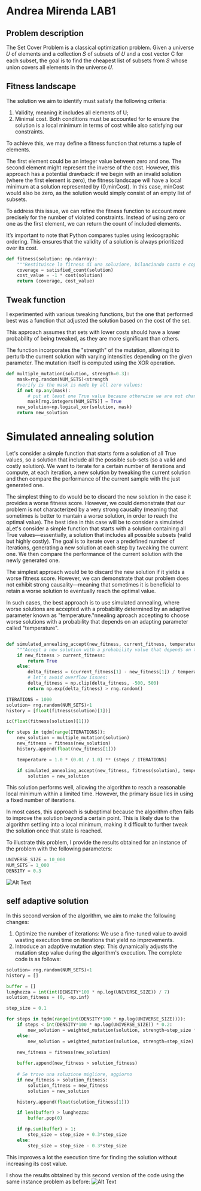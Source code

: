 # Andrea Mirenda LAB1

## Problem description
The Set Cover Problem is a classical optimization problem. Given a universe 𝑈 of elements and a collection 𝑆 of subsets of 𝑈 and a cost vector C for each subset, the goal is to find the cheapest list of subsets from 𝑆 whose union covers all elements in the universe 𝑈.

## Fitness landscape
The solution we aim to identify must satisfy the following criteria:

1. Validity, meaning it includes all elements of U;
2. Minimal cost.
Both conditions must be accounted for to ensure the solution is a local minimum in terms of cost while also satisfying our constraints.

To achieve this, we may define a fitness function that returns a tuple of elements.

The first element could be an integer value between zero and one.
The second element might represent the inverse of the cost.
However, this approach has a potential drawback: if we begin with an invalid solution (where the first element is zero), the fitness landscape will have a local minimum at a solution represented by (0,minCost). In this case, minCost would also be zero, as the solution would simply consist of an empty list of subsets.

To address this issue, we can refine the fitness function to account more precisely for the number of violated constraints. Instead of using zero or one as the first element, we can return the count of included elements.

It’s important to note that Python compares tuples using lexicographic ordering. This ensures that the validity of a solution is always prioritized over its cost. 


```python
def fitness(solution: np.ndarray):
    """Restituisce la fitness di una soluzione, bilanciando costo e copertura."""    
    coverage = satisfied_count(solution)
    cost_value = -1 * cost(solution)
    return (coverage, cost_value)
```

## Tweak function

I experimented with various tweaking functions, but the one that performed best was a function that adjusted the solution based on the cost of the set.

This approach assumes that sets with lower costs should have a lower probability of being tweaked, as they are more significant than others.

The function incorporates the "strength" of the mutation, allowing it to perturb the current solution with varying intensities depending on the given parameter. The mutation itself is computed using the XOR operation.



```python
def multiple_mutation(solution, strength=0.3):
    mask=rng.random(NUM_SETS)<strength
    #verify is the mask is made by all zero values:
    if not np.any(mask):
	    # put at least one True value because otherwise we are not changing the solution.
        mask[rng.integers(NUM_SETS)] = True
    new_solution=np.logical_xor(solution, mask)
    return new_solution
```

# Simulated annealing solution

Let's consider a simple function that starts form a solution of all True values, so a solution that include all the possible sub-sets (so a valid and costly solution). We want to iterate for a certain number of iterations and compute, at each iteration, a new solution by tweaking the current solution and then compare the performance of the current sample with the just generated one.

The simplest thing to do would be to discard the new solution in the case it provides a worse fitness score. However, we could demonstrate that our problem is not characterized by a very strong causality (meaning that sometimes is better to mantain a worse solution, in order to reach the optimal value). The best idea in this case will be to consider a simulated aLet's consider a simple function that starts with a solution containing all True values—essentially, a solution that includes all possible subsets (valid but highly costly). The goal is to iterate over a predefined number of iterations, generating a new solution at each step by tweaking the current one. We then compare the performance of the current solution with the newly generated one.

The simplest approach would be to discard the new solution if it yields a worse fitness score. However, we can demonstrate that our problem does not exhibit strong causality—meaning that sometimes it is beneficial to retain a worse solution to eventually reach the optimal value.

In such cases, the best approach is to use simulated annealing, where worse solutions are accepted with a probability determined by an adaptive parameter known as "temperature."nnealing aproach accepting to choose worse solutions with a probability that depends on an adapting parameter called "temperature".
```python

def simulated_annealing_accept(new_fitness, current_fitness, temperature):
    """Accept a new solution with a probability value that depends on the temperature"""
    if new_fitness > current_fitness:
        return True
    else:
        delta_fitness = (current_fitness[1] - new_fitness[1]) / temperature
        # let's avoid overflow issues:
        delta_fitness = np.clip(delta_fitness, -500, 500)
        return np.exp(delta_fitness) > rng.random()

ITERATIONS = 1000
solution= rng.random(NUM_SETS)<1
history = [float(fitness(solution)[1])]

ic(float(fitness(solution)[1]))

for steps in tqdm(range(ITERATIONS)):
    new_solution = multiple_mutation(solution)
    new_fitness = fitness(new_solution)
    history.append(float(new_fitness[1]))

    temperature = 1.0 * (0.01 / 1.0) ** (steps / ITERATIONS)

    if simulated_annealing_accept(new_fitness, fitness(solution), temperature):
        solution = new_solution
```

This solution performs well, allowing the algorithm to reach a reasonable local minimum within a limited time. However, the primary issue lies in using a fixed number of iterations.

In most cases, this approach is suboptimal because the algorithm often fails to improve the solution beyond a certain point. This is likely due to the algorithm settling into a local minimum, making it difficult to further tweak the solution once that state is reached.

To illustrate this problem, I provide the results obtained for an instance of the problem with the following parameters:
```python
UNIVERSE_SIZE = 10_000
NUM_SETS = 1_000
DENSITY = 0.3 
```

![Alt Text](image1.png "SA performance")

## self adaptive solution
In this second version of the algorithm, we aim to make the following changes:

1. Optimize the number of iterations: We use a fine-tuned value to avoid wasting execution time on iterations that yield no improvements.
2. Introduce an adaptive mutation step: This dynamically adjusts the mutation step value during the algorithm's execution.
The complete code is as follows:

```python
solution= rng.random(NUM_SETS)<1
history = []

buffer = []
lunghezza = int(int(DENSITY*100 * np.log(UNIVERSE_SIZE)) / 7)
solution_fitness = (0, -np.inf) 

step_size = 0.1

for steps in tqdm(range(int(DENSITY*100 * np.log(UNIVERSE_SIZE)))):
    if steps < int(DENSITY*100 * np.log(UNIVERSE_SIZE)) * 0.2:
        new_solution = weighted_mutation(solution, strength=step_size * 4) 
    else:
        new_solution = weighted_mutation(solution, strength=step_size)

    new_fitness = fitness(new_solution)
    
    buffer.append(new_fitness > solution_fitness)
    
    # Se trovo una soluzione migliore, aggiorno
    if new_fitness > solution_fitness:
        solution_fitness = new_fitness
        solution = new_solution

    history.append(float(solution_fitness[1]))

    if len(buffer) > lunghezza:
        buffer.pop(0)

    if np.sum(buffer) > 1:
        step_size = step_size + 0.3*step_size
    else:
        step_size = step_size - 0.3*step_size

```


This improves a lot the execution time for finding the solution without increasing its cost value.

I show the results obtained by this second version of the code using the same instance problem as before:
![Alt Text](image2.png "adaptive parameters performance")